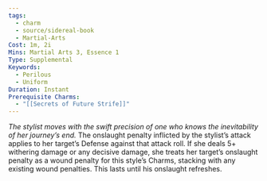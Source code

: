 ```yaml
---
tags:
  - charm
  - source/sidereal-book
  - Martial-Arts
Cost: 1m, 2i
Mins: Martial Arts 3, Essence 1
Type: Supplemental
Keywords:
  - Perilous
  - Uniform
Duration: Instant
Prerequisite Charms:
  - "[[Secrets of Future Strife]]"
---
```

*The stylist moves with the swift precision of one who knows the inevitability of her journey’s end.*
The onslaught penalty inflicted by the stylist’s attack applies to her target’s Defense against that attack roll. If she deals 5+ withering damage or any decisive damage, she treats her target’s onslaught penalty as a wound penalty for this style’s Charms, stacking with any existing wound penalties. This lasts until his onslaught refreshes.